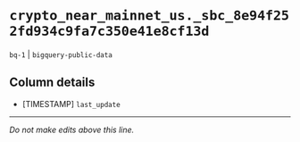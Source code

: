 # `crypto_near_mainnet_us._sbc_8e94f252fd934c9fa7c350e41e8cf13d`
`bq-1` | `bigquery-public-data`

## Column details
* [TIMESTAMP] `last_update`

-------------------------------------------------------------------------------
*Do not make edits above this line.*
